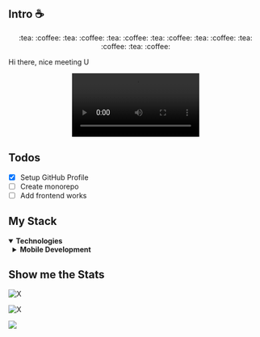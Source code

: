 ## Intro :coffee:

<p align="center">:tea: :coffee: :tea: :coffee: :tea: :coffee: :tea: :coffee: :tea: :coffee: :tea: :coffee: :tea: :coffee:</p>
<p>Hi there, nice meeting U</p>
<div align="center">
    <video width="50%" src="./assets/video/phishing_attack.mp4"></video>
</div>

## Todos
- [x] Setup GitHub Profile
- [ ] Create monorepo
- [ ] Add frontend works

## My Stack
<details open>
    <summary><b>Technologies</b></summary>
        <details style="margin-left: 8px;">
            <summary><b>Mobile Development</b></summary>
            <div style="padding-left: 16px;">
                <p>Native Android</p>
                <p>iOS</p>
                <p>Flutter</p>
                <p>React Native</p>
            </div>
        </details>
</details>

## Show me the Stats
![X](https://github-profile-trophy.vercel.app/?username=bobbyliu117&title=MultiLanguage,Repositories,Commits,Stars,Followers,PullRequest&theme=dracula&margin-w=10)

![X](https://github-readme-stats.vercel.app/api?username=bobbyliu117&show_icons=true&theme=dracula)
</div>

<img align="center" src="https://github-readme-stats.vercel.app/api/top-langs/?username=bobbyliu117&layout=compact&theme=dracula&hide_border=true" />
